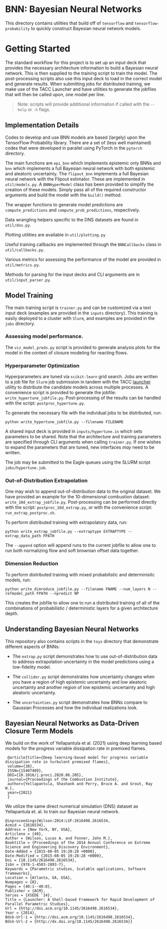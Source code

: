# BNN: Bayesian Neural Networks
This directory contains utilities that build off of `tensorflow` and `tensorflow-probability` to quickly construct Bayesian neural network models.

# Getting Started
The standard workflow for this project is to set up an input deck that provides the necessary architecture information to build a Bayesian neural network. This is then supplied to the training script to train the model. The post-processing scripts also use this input deck to load in the correct model and generate results. When submitting jobs for distributed training, we make use of the TACC Launcher and have utilities to generate the jobfiles that will then be called upon, one model per line.

> Note: scripts will provide additional information if called with the `--help` or `-h` flags.

## Implementation Details
Codes to develop and use BNN models are based (largely) upon the TensorFlow Probability library. There are a set of (less well maintained) codes that were developed in parallel using PyTorch in the `pytorch` directory.

The main functions are `epi_bnn` which implements epistemic only BNNs and `bnn` which implements a full Bayesian neural network with both epistemic and aleatoric uncertainty. The `flipout_bnn` implements a full Bayesian neural network with the Flipout estimator. These are implemented in `util/models.py`. A `BNNHyperModel` class has been provided to simplify the creation of these models. Simply pass all of the required constructor arguments and build the model with the `build()` method.

The wrapper functions to generate model predictions are `compute_predictions` and `compute_prob_predictions`, respectively.

Data wrangling helpers specific to the DNS datasets are found in `util/dns.py`.

Plotting utilities are available in `util/plotting.py`

Useful training callbacks are implemented through the `BNNCallbacks` class in `util/callbacks.py`.

Various metrics for assessing the performance of the model are provided in `util/metrics.py`.

Methods for parsing for the input decks and CLI arguments are in `util/input_parser.py`.

## Model Training
The main training script is `trainer.py` and can be customized via a text input deck (examples are provided in the `inputs` directory). This training is easily deployed to a cluster with `Slurm`, and examples are provided in the `jobs` directory.

### Assessing model performance.
The `viz_model_preds.py` script is provided to generate analysis plots for the model in the context of closure modeling for reacting flows.

### Hyperparameter Optimization
Hyperparameters are tuned via `scikit-learn` grid search. Jobs are written to a job file for `Slurm` job submission in tandem with the TACC [launcher](https://github.com/TACC/launcher) utility to distribute the candidate models across multiple processes. A convenience script is provided to generate the jobfile: `write_hypertune_jobfile.py`. Post-processing of the results can be handled with the script: `postproc_hypertune.py`.

To generate the necessary file with the individual jobs to be distributed, run:

`python write_hypertune_jobfile.py --filename FILENAME`

A shared input deck is provided in `inputs/hypertune.in` which sets parameters to be shared. Note that the architecture and training parameters are specified through CLI arguments when calling `trainer.py`. If one wishes to expand the parameters that are tuned, new interfaces _may_ need to be written.

The job may be submitted to the Eagle queues using the SLURM script `jobs/hypertune.job`.

### Out-of-Distribution Extrapolation
One may wish to append out-of-distribution data to the original dataset. We have provided an example for the 10-dimensional combustion dataset: `write_10d_extrap_jobfile.py`. Post-processing can be performed directly with the script: `postproc_10d_extrap.py`, or with the convenience script: `run_extrap_postproc.sh`.

To perform distributed training with extrapolatory data, run:

`python write_extrap_jobfile.py --extraptype EXTRAPTYPE --extrap_data_path FPATH`

The `--append` option will append runs to the current jobfile to allow one to run both normalizing flow and soft brownian offset data together.

### Dimension Reduction
To perform distributed training with mixed probabilistic and determinisitc models, run:

`python write_dimreduce_jobfile.py --filename FNAME --num_layers N --refmodel_path FPATH --npredict NP`

This creates the jobfile to allow one to run a distributed training of all of the combinations of probabilistic / deterministic layers for a given architecture depth.

## Understanding Bayesian Neural Networks
This repository also contains scripts in the `toys` directory that demonstrate different aspects of BNNs:

- The `extrap.py` script demonstrates how to use out-of-distribution data to address extrapolation uncertainty in the model predictions using a low-fidelity model.

- The `collider.py` script demonstrates how uncertainty changes when you have a region of high epistemic uncertainty and low aleatoric uncertainty and another region of low epistemic uncertainty and high aleatoric uncertainty.

- The `uncertainties.py` script demonstrates how BNNs compare to Gaussian Processes and how the individual realizations look.

## Bayesian Neural Networks as Data-Driven Closure Term Models
We build on the work of Yellapantula et al. (2021) using deep learning based models for the progress variable dissipation rate in premixed flames.

```
 @article{title={Deep learning-based model for progress variable dissipation rate in turbulent premixed flames},
 volume={38},
 ISSN={15407489},
 DOI={10.1016/j.proci.2020.06.205},
 journal={Proceedings of the Combustion Institute},
 author={Yellapantula, Shashank and Perry, Bruce A. and Grout, Ray W.},
 year={2021}
 }
```

We utilize the same direct numerical simulation (DNS) dataset as Yellapantula et. al. to train our Bayesian neural network. 

```
@inproceedings{Wilson:2014:LSF:2616498.2616534,
Acmid = {2616534},
Address = {New York, NY, USA},
Articleno = {40},
Author = {Wilson, Lucas A. and Fonner, John M.},
Booktitle = {Proceedings of the 2014 Annual Conference on Extreme Science and Engineering Discovery Environment},
Date-Added = {2015-08-05 19:28:28 +0000},
Date-Modified = {2015-08-05 19:28:28 +0000},
Doi = {10.1145/2616498.2616534},
Isbn = {978-1-4503-2893-7},
Keywords = {Parametric studies, Scalable applications, Software frameworks},
Location = {Atlanta, GA, USA},
Numpages = {8},
Pages = {40:1--40:8},
Publisher = {ACM},
Series = {XSEDE '14},
Title = {Launcher: A Shell-based Framework for Rapid Development of Parallel Parametric Studies},
Url = {http://doi.acm.org/10.1145/2616498.2616534},
Year = {2014},
Bdsk-Url-1 = {http://doi.acm.org/10.1145/2616498.2616534},
Bdsk-Url-2 = {http://dx.doi.org/10.1145/2616498.2616534}}
```
